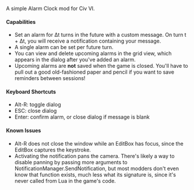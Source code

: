 A simple Alarm Clock mod for Civ VI.

#### Capabilities
* Set an alarm for Δt turns in the future with a custom message. On turn t + Δt, you will receive a notification containing your message.
* A single alarm can be set per future turn.
* You can view and delete upcoming alarms in the grid view, which appears in the dialog after you've added an alarm.
* Upcoming alarms are **not** saved when the game is closed. You'll have to pull out a good old-fashioned paper and pencil if you want to save reminders between sessions!

#### Keyboard Shortcuts
* Alt-R: toggle dialog
* ESC: close dialog
* Enter: confirm alarm, or close dialog if message is blank

#### Known Issues
* Alt-R does not close the window while an EditBox has focus, since the EditBox captures the keystroke.
* Activating the notification pans the camera. There's likely a way to disable panning by passing more arguments to NotificationManager.SendNotification, but most modders don't even know that function exists, much less what its signature is, since it's never called from Lua in the game's code.